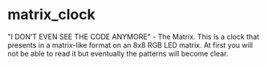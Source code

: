 # matrix_clock
"I DON’T EVEN SEE THE CODE ANYMORE" - The Matrix.  This is a clock that presents in a matrix-like format on an 8x8 RGB LED matrix.  At first you will not be able to read it but eventually the patterns will become clear.
